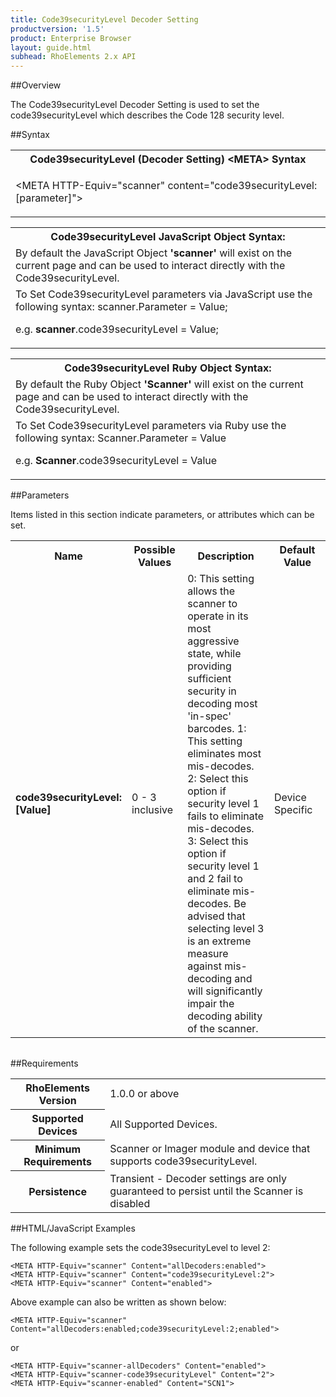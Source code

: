 ```yaml
---
title: Code39securityLevel Decoder Setting
productversion: '1.5'
product: Enterprise Browser
layout: guide.html
subhead: RhoElements 2.x API
---
```


##Overview

The Code39securityLevel Decoder Setting is used to set the code39securityLevel which describes the Code 128 security level.

##Syntax

<table class="re-table"><tr><th class="tableHeading">Code39securityLevel (Decoder Setting) &lt;META&gt; Syntax
</th></tr><tr><td class="clsSyntaxCells clsOddRow"><p>&lt;META HTTP-Equiv="scanner" content="code39securityLevel:[parameter]"&gt;</p></td></tr></table>
<table class="re-table"><tr><th class="tableHeading">Code39securityLevel JavaScript Object Syntax:</th></tr><tr><td class="clsSyntaxCells clsOddRow">
By default the JavaScript Object <b>'scanner'</b> will exist on the current page and can be used to interact directly with the Code39securityLevel.
</td></tr><tr><td class="clsSyntaxCells clsEvenRow">
To Set Code39securityLevel parameters via JavaScript use the following syntax: scanner.Parameter = Value;
<P />e.g. <b>scanner</b>.code39securityLevel = Value;
</td></tr></table>
<table class="re-table"><tr><th class="tableHeading">Code39securityLevel Ruby Object Syntax:</th></tr><tr><td class="clsSyntaxCells clsOddRow">
By default the Ruby Object <b>'Scanner'</b> will exist on the current page and can be used to interact directly with the Code39securityLevel.
</td></tr><tr><td class="clsSyntaxCells clsEvenRow">
To Set Code39securityLevel parameters via Ruby use the following syntax: Scanner.Parameter = Value
<P />e.g. <b>Scanner</b>.code39securityLevel = Value
</td></tr></table>



##Parameters


Items listed in this section indicate parameters, or attributes which can be set.
<table class="re-table"><col width="20%" /><col width="20%" /><col width="38%" /><col width="22%" /><tr><th class="tableHeading">Name</th><th class="tableHeading">Possible Values</th><th class="tableHeading">Description</th><th class="tableHeading">Default Value</th></tr><tr><td class="clsSyntaxCells clsOddRow"><b>code39securityLevel:[Value]
</b></td><td class="clsSyntaxCells clsOddRow">0 - 3 inclusive</td><td class="clsSyntaxCells clsOddRow">0: This setting allows the scanner to operate in its most aggressive state, while providing sufficient security in decoding most 'in-spec' barcodes.  1: This setting eliminates most mis-decodes.  2: Select this option if security level 1 fails to eliminate mis-decodes.  3: Select this option if security level 1 and 2 fail to eliminate mis-decodes.  Be advised that selecting level 3 is an extreme measure against mis-decoding and will significantly impair the decoding ability of the scanner.</td><td class="clsSyntaxCells clsOddRow">Device Specific</td></tr></table>
<table class="re-table"><col width="78%" /><col width="8%" /><col width="1%" /><col width="5%" /><col width="1%" /><col width="5%" /><col width="2%" /></table>





##Requirements

<table class="re-table"><tr><th class="tableHeading">RhoElements Version</th><td class="clsSyntaxCell clsEvenRow">1.0.0 or above
</td></tr><tr><th class="tableHeading">Supported Devices</th><td class="clsSyntaxCell clsOddRow">All Supported Devices.</td></tr><tr><th class="tableHeading">Minimum Requirements</th><td class="clsSyntaxCell clsOddRow">Scanner or Imager module and device that supports code39securityLevel.</td></tr><tr><th class="tableHeading">Persistence</th><td class="clsSyntaxCell clsEvenRow">Transient - Decoder settings are only guaranteed to persist until the Scanner is disabled</td></tr></table>


##HTML/JavaScript Examples

The following example sets the code39securityLevel to level 2:

	<META HTTP-Equiv="scanner" Content="allDecoders:enabled">
	<META HTTP-Equiv="scanner" Content="code39securityLevel:2">
	<META HTTP-Equiv="scanner" Content="enabled">
	
Above example can also be written as shown below:

	<META HTTP-Equiv="scanner" Content="allDecoders:enabled;code39securityLevel:2;enabled">
	
or

	<META HTTP-Equiv="scanner-allDecoders" Content="enabled">
	<META HTTP-Equiv="scanner-code39securityLevel" Content="2">
	<META HTTP-Equiv="scanner-enabled" Content="SCN1">
	





